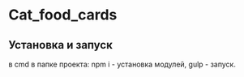 # Cat_food_cards
## Установка и запуск
в cmd в папке проекта:
npm i - установка модулей,
gulp - запуск.

